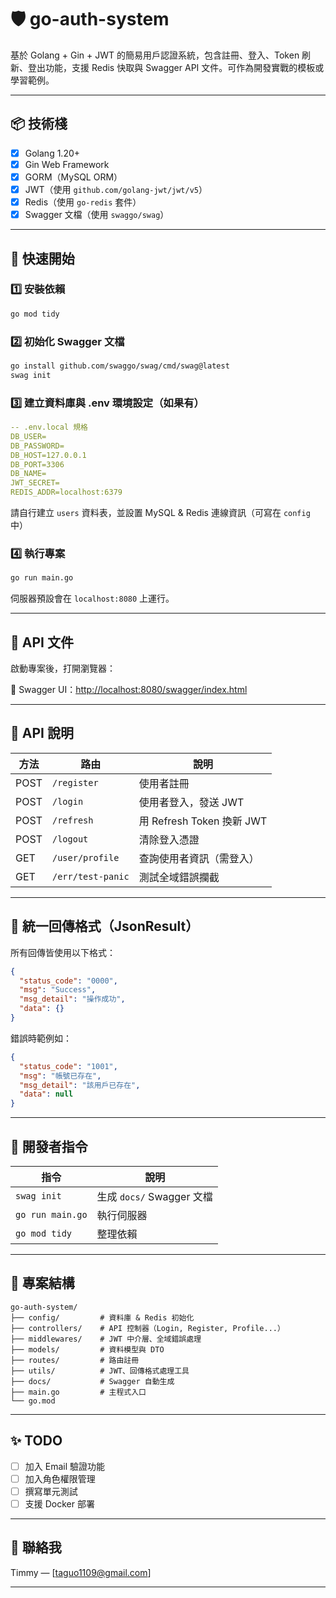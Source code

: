 # 🛡️ go-auth-system

基於 Golang + Gin + JWT 的簡易用戶認證系統，包含註冊、登入、Token 刷新、登出功能，支援 Redis 快取與 Swagger API 文件。可作為開發實戰的模板或學習範例。

---

## 📦 技術棧

- [x] Golang 1.20+
- [x] Gin Web Framework
- [x] GORM（MySQL ORM）
- [x] JWT（使用 `github.com/golang-jwt/jwt/v5`）
- [x] Redis（使用 `go-redis` 套件）
- [x] Swagger 文檔（使用 `swaggo/swag`）

---

## 🚀 快速開始

### 1️⃣ 安裝依賴

```bash
go mod tidy
```

### 2️⃣ 初始化 Swagger 文檔

```bash
go install github.com/swaggo/swag/cmd/swag@latest
swag init
```

### 3️⃣ 建立資料庫與 .env 環境設定（如果有）
```yaml
-- .env.local 規格
DB_USER=
DB_PASSWORD=
DB_HOST=127.0.0.1
DB_PORT=3306
DB_NAME=
JWT_SECRET=
REDIS_ADDR=localhost:6379
```

請自行建立 `users` 資料表，並設置 MySQL & Redis 連線資訊（可寫在 `config` 中）

### 4️⃣ 執行專案

```bash
go run main.go
```

伺服器預設會在 `localhost:8080` 上運行。

---

## 📘 API 文件

啟動專案後，打開瀏覽器：

📎 Swagger UI：[http://localhost:8080/swagger/index.html](http://localhost:8080/swagger/index.html)

---

## 🔐 API 說明

| 方法 | 路由              | 說明                      |
| ---- | ----------------- | ------------------------- |
| POST | `/register`       | 使用者註冊                |
| POST | `/login`          | 使用者登入，發送 JWT      |
| POST | `/refresh`        | 用 Refresh Token 換新 JWT |
| POST | `/logout`         | 清除登入憑證              |
| GET  | `/user/profile`   | 查詢使用者資訊（需登入）  |
| GET  | `/err/test-panic` | 測試全域錯誤攔截          |

---

## 🧪 統一回傳格式（JsonResult）

所有回傳皆使用以下格式：

```json
{
  "status_code": "0000",
  "msg": "Success",
  "msg_detail": "操作成功",
  "data": {}
}
```

錯誤時範例如：

```json
{
  "status_code": "1001",
  "msg": "帳號已存在",
  "msg_detail": "該用戶已存在",
  "data": null
}
```

---

## 🧰 開發者指令

| 指令             | 說明                      |
| ---------------- | ------------------------- |
| `swag init`      | 生成 `docs/` Swagger 文檔 |
| `go run main.go` | 執行伺服器                |
| `go mod tidy`    | 整理依賴                  |

---

## 📁 專案結構

```
go-auth-system/
├── config/         # 資料庫 & Redis 初始化
├── controllers/    # API 控制器（Login, Register, Profile...）
├── middlewares/    # JWT 中介層、全域錯誤處理
├── models/         # 資料模型與 DTO
├── routes/         # 路由註冊
├── utils/          # JWT、回傳格式處理工具
├── docs/           # Swagger 自動生成
├── main.go         # 主程式入口
└── go.mod
```

---

## ✨ TODO

- [ ] 加入 Email 驗證功能
- [ ] 加入角色權限管理
- [ ] 撰寫單元測試
- [ ] 支援 Docker 部署

---

## 📮 聯絡我

Timmy — [taguo1109@gmail.com]

---
